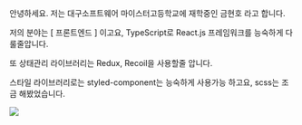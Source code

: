 <div align='left'>
  
안녕하세요. 저는 대구소프트웨어 마이스터고등학교에 재학중인 금현호 라고 합니다.

저의 분야는 [ 프론트엔드 ] 이고요, TypeScript로 React.js 프레임워크를 능숙하게 다룰줄압니다. 

또 상태관리 라이브러리는 Redux, Recoil을 사용할줄 압니다. 

스타일 라이브러리로는 styled-component는 능숙하게 사용가능 하고요, scss는 조금 해봤었습니다. 

<div align='left'>
    <a href="https://www.instagram.com/gold___h.h/">
    <img src="https://img.shields.io/badge/Instagram-E4405F?style=flat-square&logo=Instagram&logoColor=white&link="https://www.instagram.com/gold___h.h/"/>
    </a>                    
    </div>
    

</div>
